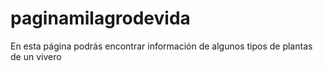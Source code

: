 # paginamilagrodevida
En esta página podrás encontrar información de algunos tipos de plantas de un vivero 
